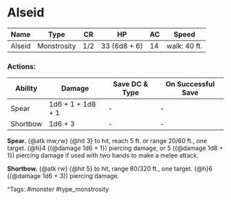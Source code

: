 # Alseid

| Name | Type | CR | HP | AC | Speed |
|------|------|----|----|----|-------|
| Alseid | Monstrosity | 1/2 | 33 (6d8 + 6) | 14 | walk: 40 ft. |

### Actions:

| Ability | Damage | Save DC & Type | On Successful Save |
|---------|--------|----------------|--------------------|
| Spear | 1d6 + 1 + 1d8 + 1 | - | - |
| Shortbow | 1d6 + 3 | - | - |


**Spear.** {@atk mw,rw} {@hit 3} to hit, reach 5 ft. or range 20/60 ft., one target. {@h}4 ({@damage 1d6 + 1}) piercing damage, or 5 ({@damage 1d8 + 1}) piercing damage if used with two hands to make a melee attack.

**Shortbow.** {@atk rw} {@hit 5} to hit, range 80/320 ft., one target. {@h}6 ({@damage 1d6 + 3}) piercing damage.

^Tags: #monster #type_monstrosity